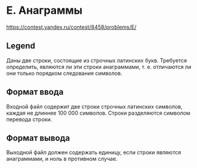# E. Анаграммы

https://contest.yandex.ru/contest/8458/problems/E/

## Legend

Даны две строки, состоящие из строчных латинских букв. Требуется определить, являются ли эти строки анаграммами, т. е. отличаются ли они только порядком следования символов.

## Формат ввода

Входной файл содержит две строки строчных латинских символов, каждая не длиннее 100 000 символов. Строки разделяются символом перевода строки.

## Формат вывода

Выходной файл должен содержать единицу, если строки являются анаграммами, и ноль в противном случае.
